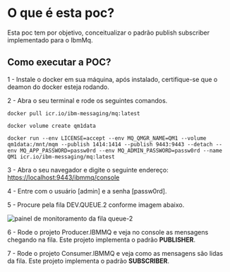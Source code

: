 # O que é esta poc?
Esta poc tem por objetivo, conceitualizar o padrão publish subscriber implementado para o IbmMq.

## Como executar a POC?

1 - Instale o docker em sua máquina, após instalado, certifique-se que o deamon do docker esteja rodando.

2 - Abra o seu terminal e rode os seguintes comandos.
```code
docker pull icr.io/ibm-messaging/mq:latest

docker volume create qm1data

docker run --env LICENSE=accept --env MQ_QMGR_NAME=QM1 --volume qm1data:/mnt/mqm --publish 1414:1414 --publish 9443:9443 --detach --env MQ_APP_PASSWORD=passw0rd --env MQ_ADMIN_PASSWORD=passw0rd --name QM1 icr.io/ibm-messaging/mq:latest
````

3 - Abra o seu navegador e digite o seguinte endereço:
[https://localhost:9443/ibmmq/console](https://localhost:9443/ibmmq/console)

4 - Entre com o usuário [admin] e a senha [passw0rd].

5 - Procure pela fila DEV.QUEUE.2 conforme imagem abaixo.

![painel de monitoramento da fila queue-2](assets/fila-q2.png)

6 - Rode o projeto Producer.IBMMQ e veja no console as mensagens chegando na fila. 
Este projeto implementa o padrão **PUBLISHER**.

7 - Rode o projeto Consumer.IBMMQ e veja como as mensagens são lidas da fila.
Este projeto implementa o padrão **SUBSCRIBER**.

